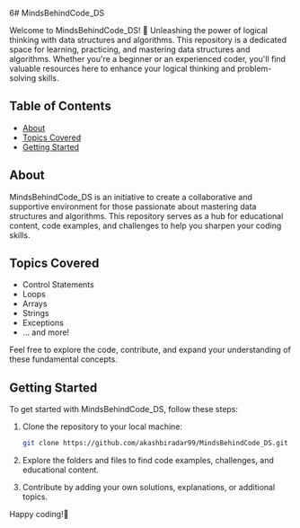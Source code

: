 6# MindsBehindCode_DS

Welcome to MindsBehindCode_DS! 🚀
Unleashing the power of logical thinking with data structures and algorithms. 
This repository is a dedicated space for learning, practicing, and mastering data structures and algorithms. Whether you're a beginner or an experienced coder, you'll find valuable resources here to enhance your logical thinking and problem-solving skills.

## Table of Contents

- [About](#about)
- [Topics Covered](#topics-covered)
- [Getting Started](#getting-started)

## About

MindsBehindCode_DS is an initiative to create a collaborative and supportive environment for those passionate about mastering data structures and algorithms. This repository serves as a hub for educational content, code examples, and challenges to help you sharpen your coding skills.

## Topics Covered

- Control Statements
- Loops
- Arrays
- Strings
- Exceptions
- ... and more!

Feel free to explore the code, contribute, and expand your understanding of these fundamental concepts.

## Getting Started

To get started with MindsBehindCode_DS, follow these steps:

1. Clone the repository to your local machine:

    ```bash
    git clone https://github.com/akashbiradar99/MindsBehindCode_DS.git
    ```

2. Explore the folders and files to find code examples, challenges, and educational content.

3. Contribute by adding your own solutions, explanations, or additional topics.

Happy coding!🚀
